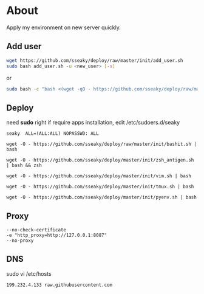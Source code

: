 # About

Apply my environment on new server quickly.



## Add user

```bash
wget https://github.com/sseaky/deploy/raw/master/init/add_user.sh
sudo bash add_user.sh -u <new_user> [-s]
```

or

```bash
sudo bash -c "bash <(wget -qO - https://github.com/sseaky/deploy/raw/master/init/add_user.sh) -u <new_user> [-s]"
```



## Deploy

need **sudo** right if require apps installation, edit /etc/sudoers.d/seaky

`seaky  ALL=(ALL:ALL) NOPASSWD: ALL`



```
wget -O - https://github.com/sseaky/deploy/raw/master/init/bashit.sh | bash

wget -O - https://github.com/sseaky/deploy/master/init/zsh_antigen.sh | bash && zsh  

wget -O - https://github.com/sseaky/deploy/master/init/vim.sh | bash  

wget -O - https://github.com/sseaky/deploy/master/init/tmux.sh | bash

wget -O - https://github.com/sseaky/deploy/master/init/pyenv.sh | bash
```



## Proxy

```
--no-check-certificate 
-e "http_proxy=http://127.0.0.1:8087"
--no-proxy
```



## DNS

sudo vi /etc/hosts

```
199.232.4.133 raw.githubusercontent.com
```

